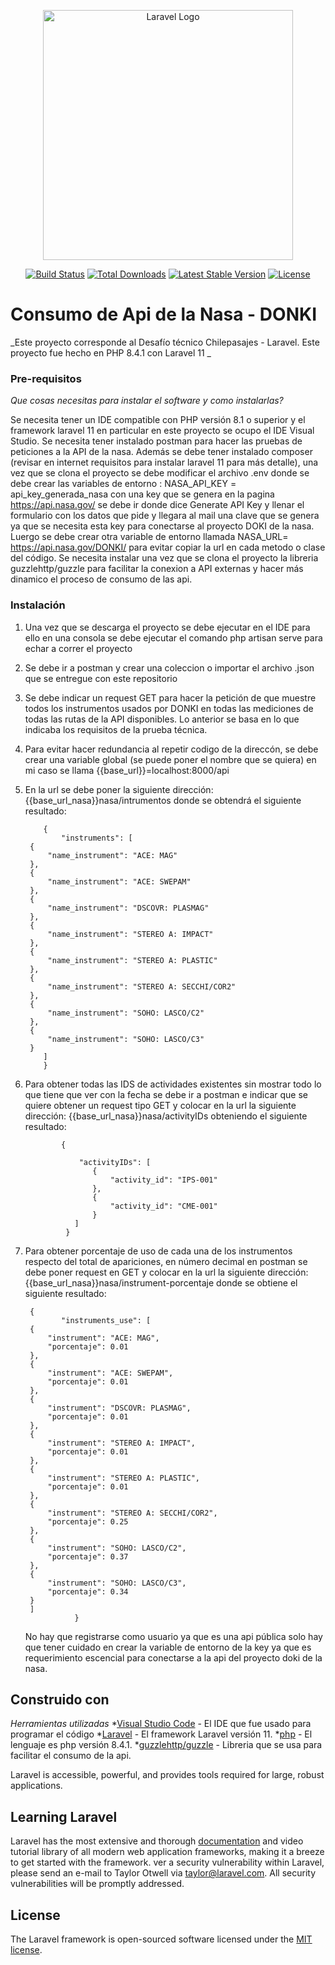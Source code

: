 <p align="center"><a href="https://laravel.com" target="_blank"><img src="https://raw.githubusercontent.com/laravel/art/master/logo-lockup/5%20SVG/2%20CMYK/1%20Full%20Color/laravel-logolockup-cmyk-red.svg" width="400" alt="Laravel Logo"></a></p>

<p align="center">
<a href="https://github.com/laravel/framework/actions"><img src="https://github.com/laravel/framework/workflows/tests/badge.svg" alt="Build Status"></a>
<a href="https://packagist.org/packages/laravel/framework"><img src="https://img.shields.io/packagist/dt/laravel/framework" alt="Total Downloads"></a>
<a href="https://packagist.org/packages/laravel/framework"><img src="https://img.shields.io/packagist/v/laravel/framework" alt="Latest Stable Version"></a>
<a href="https://packagist.org/packages/laravel/framework"><img src="https://img.shields.io/packagist/l/laravel/framework" alt="License"></a>
</p> 

# Consumo de Api de la Nasa - DONKI

 _Este proyecto corresponde al Desafío técnico Chilepasajes - Laravel. Este proyecto fue hecho en PHP 8.4.1 con Laravel 11 _
 
### Pre-requisitos 
_Que cosas necesitas para instalar el software y como instalarlas?_

Se necesita tener un IDE compatible con PHP versión 8.1 o superior y el framework laravel 11 en particular en este proyecto se ocupo el IDE Visual Studio. Se necesita tener instalado postman para hacer las pruebas de peticiones a la  API de la nasa. Además se debe tener instalado composer (revisar en internet requisitos para instalar laravel 11 para más detalle), una vez que se clona el proyecto se debe modificar el archivo .env  donde se debe crear las variables de entorno : NASA_API_KEY = api_key_generada_nasa  con una key que se genera en la pagina https://api.nasa.gov/  se debe ir donde dice Generate API Key y llenar el formulario con los datos que pide y llegara al mail una clave que se genera ya que se necesita esta key para conectarse al proyecto DOKI de la nasa. Luergo se debe crear otra variable  de entorno llamada NASA_URL= https://api.nasa.gov/DONKI/ para evitar copiar la url en cada metodo o clase del código. Se necesita instalar una vez que se clona el proyecto la libreria guzzlehttp/guzzle para facilitar la conexion a API externas y hacer más dinamico el proceso de consumo de las api. 

### Instalación 
1. Una vez que se descarga el proyecto se debe ejecutar en el IDE  para ello en una consola  se debe ejecutar el comando php artisan serve para echar a correr el proyecto
2. Se debe ir a postman  y crear una coleccion o importar el archivo .json que se entregue con este repositorio
3. Se debe indicar un request GET para hacer la petición de que muestre todos los instrumentos usados por DONKI en todas las mediciones de todas las rutas de la API disponibles. Lo anterior se basa en lo que indicaba los requisitos de la prueba técnica.
4. Para evitar hacer redundancia al repetir codigo de la direccón, se debe crear una variable global (se puede poner el nombre que se quiera) en mi caso se llama {{base_url}}=localhost:8000/api
5. En la url se debe poner la siguiente dirección: {{base_url_nasa}}nasa/intrumentos donde se obtendrá el siguiente resultado:

           {
               "instruments": [
        {
            "name_instrument": "ACE: MAG"
        },
        {
            "name_instrument": "ACE: SWEPAM"
        },
        {
            "name_instrument": "DSCOVR: PLASMAG"
        },
        {
            "name_instrument": "STEREO A: IMPACT"
        },
        {
            "name_instrument": "STEREO A: PLASTIC"
        },
        {
            "name_instrument": "STEREO A: SECCHI/COR2"
        },
        {
            "name_instrument": "SOHO: LASCO/C2"
        },
        {
            "name_instrument": "SOHO: LASCO/C3"
        }
           ]
           }
  6. Para obtener todas las IDS de actividades existentes sin mostrar todo lo que tiene que ver con la fecha se debe ir a postman e indicar que se quiere obtener un request tipo GET  y colocar en la url la siguiente dirección: {{base_url_nasa}}nasa/activityIDs obteniendo el siguiente resultado:

                 {
               
                     "activityIDs": [
                        {
                            "activity_id": "IPS-001"
                        },
                        {
                            "activity_id": "CME-001"
                        }
                    ]
                  }
7. Para obtener porcentaje de uso de cada una de los instrumentos respecto del total de apariciones, en número decimal en postman se debe poner request en GET  y colocar en la url la siguiente dirección: {{base_url_nasa}}nasa/instrument-porcentaje donde se obtiene el siguiente resultado:

        {
               "instruments_use": [
        {
            "instrument": "ACE: MAG",
            "porcentaje": 0.01
        },
        {
            "instrument": "ACE: SWEPAM",
            "porcentaje": 0.01
        },
        {
            "instrument": "DSCOVR: PLASMAG",
            "porcentaje": 0.01
        },
        {
            "instrument": "STEREO A: IMPACT",
            "porcentaje": 0.01
        },
        {
            "instrument": "STEREO A: PLASTIC",
            "porcentaje": 0.01
        },
        {
            "instrument": "STEREO A: SECCHI/COR2",
            "porcentaje": 0.25
        },
        {
            "instrument": "SOHO: LASCO/C2",
            "porcentaje": 0.37
        },
        {
            "instrument": "SOHO: LASCO/C3",
            "porcentaje": 0.34
        }
        ]
                  }
   No hay que registrarse como usuario ya que es una api pública  solo hay que tener cuidado en crear la variable de entorno de la key ya que es requerimiento escencial para conectarse a la  api del proyecto 
  doki de la nasa.

## Construido con 
 _Herramientas utilizadas_
 *[Visual Studio Code](https://code.visualstudio.com/) - El IDE que fue usado para programar el código
 *[Laravel](https://laravel.com/) - El framework Laravel versión 11.
 *[php](https://www.php.net/) - El lenguaje es php versión 8.4.1.
 *[guzzlehttp/guzzle](https://docs.guzzlephp.org/en/stable/) - Libreria que se usa para facilitar el consumo de la api. 
 

Laravel is accessible, powerful, and provides tools required for large, robust applications.

## Learning Laravel

Laravel has the most extensive and thorough [documentation](https://laravel.com/docs) and video tutorial library of all modern web application frameworks, making it a breeze to get started with the framework.
ver a security vulnerability within Laravel, please send an e-mail to Taylor Otwell via [taylor@laravel.com](mailto:taylor@laravel.com). All security vulnerabilities will be promptly addressed.

## License

The Laravel framework is open-sourced software licensed under the [MIT license](https://opensource.org/licenses/MIT).
